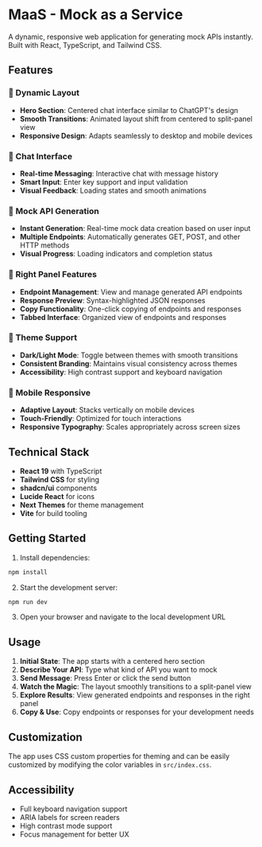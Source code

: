 # MaaS - Mock as a Service

A dynamic, responsive web application for generating mock APIs instantly. Built with React, TypeScript, and Tailwind CSS.

## Features

### 🎨 Dynamic Layout
- **Hero Section**: Centered chat interface similar to ChatGPT's design
- **Smooth Transitions**: Animated layout shift from centered to split-panel view
- **Responsive Design**: Adapts seamlessly to desktop and mobile devices

### 💬 Chat Interface
- **Real-time Messaging**: Interactive chat with message history
- **Smart Input**: Enter key support and input validation
- **Visual Feedback**: Loading states and smooth animations

### 🚀 Mock API Generation
- **Instant Generation**: Real-time mock data creation based on user input
- **Multiple Endpoints**: Automatically generates GET, POST, and other HTTP methods
- **Visual Progress**: Loading indicators and completion status

### 🎯 Right Panel Features
- **Endpoint Management**: View and manage generated API endpoints
- **Response Preview**: Syntax-highlighted JSON responses
- **Copy Functionality**: One-click copying of endpoints and responses
- **Tabbed Interface**: Organized view of endpoints and responses

### 🌙 Theme Support
- **Dark/Light Mode**: Toggle between themes with smooth transitions
- **Consistent Branding**: Maintains visual consistency across themes
- **Accessibility**: High contrast support and keyboard navigation

### 📱 Mobile Responsive
- **Adaptive Layout**: Stacks vertically on mobile devices
- **Touch-Friendly**: Optimized for touch interactions
- **Responsive Typography**: Scales appropriately across screen sizes

## Technical Stack

- **React 19** with TypeScript
- **Tailwind CSS** for styling
- **shadcn/ui** components
- **Lucide React** for icons
- **Next Themes** for theme management
- **Vite** for build tooling

## Getting Started

1. Install dependencies:
```bash
npm install
```

2. Start the development server:
```bash
npm run dev
```

3. Open your browser and navigate to the local development URL

## Usage

1. **Initial State**: The app starts with a centered hero section
2. **Describe Your API**: Type what kind of API you want to mock
3. **Send Message**: Press Enter or click the send button
4. **Watch the Magic**: The layout smoothly transitions to a split-panel view
5. **Explore Results**: View generated endpoints and responses in the right panel
6. **Copy & Use**: Copy endpoints or responses for your development needs

## Customization

The app uses CSS custom properties for theming and can be easily customized by modifying the color variables in `src/index.css`.

## Accessibility

- Full keyboard navigation support
- ARIA labels for screen readers
- High contrast mode support
- Focus management for better UX